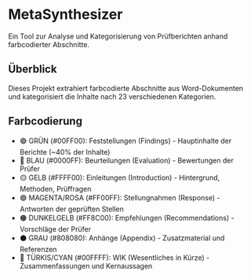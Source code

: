 # MetaSynthesizer

Ein Tool zur Analyse und Kategorisierung von Prüfberichten anhand farbcodierter Abschnitte.

## Überblick

Dieses Projekt extrahiert farbcodierte Abschnitte aus Word-Dokumenten und kategorisiert die Inhalte nach 23 verschiedenen Kategorien.

## Farbcodierung

- 🟢 GRÜN (#00FF00): Feststellungen (Findings) - Hauptinhalte der Berichte (~40% der Inhalte)
- 🔵 BLAU (#0000FF): Beurteilungen (Evaluation) - Bewertungen der Prüfer
- 🟡 GELB (#FFFF00): Einleitungen (Introduction) - Hintergrund, Methoden, Prüffragen
- 🟣 MAGENTA/ROSA (#FF00FF): Stellungnahmen (Response) - Antworten der geprüften Stellen
- 🟠 DUNKELGELB (#FF8C00): Empfehlungen (Recommendations) - Vorschläge der Prüfer
- ⚫ GRAU (#808080): Anhänge (Appendix) - Zusatzmaterial und Referenzen
- 🔷 TÜRKIS/CYAN (#00FFFF): WIK (Wesentliches in Kürze) - Zusammenfassungen und Kernaussagen
